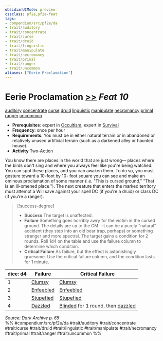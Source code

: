 ```yaml
---
obsidianUIMode: preview
cssclass: pf2e,pf2e-feat
tags:
- compendium/src/pf2e/da
- trait/auditory
- trait/concentrate
- trait/curse
- trait/druid
- trait/linguistic
- trait/manipulate
- trait/necromancy
- trait/primal
- trait/ranger
- trait/uncommon
aliases: ["Eerie Proclamation"]
---
```

# Eerie Proclamation  [>>](/rules/core-rulebook/chapter-9-playing-the-game.md#Actions "Two-Action") *Feat 10*  
[auditory](/rules/traits/auditory.md)  [concentrate](/rules/traits/concentrate.md)  [curse](/rules/traits/curse.md)  [druid](/rules/traits/druid.md)  [linguistic](/rules/traits/linguistic.md)  [manipulate](/rules/traits/manipulate.md)  [necromancy](/rules/traits/necromancy.md)  [primal](/rules/traits/primal.md)  [ranger](/rules/traits/ranger.md)  [uncommon](/rules/traits/uncommon.md)  

- **Prerequisites**: expert in [Occultism](/compendium/skills.md#Occultism), expert in [Survival](/compendium/skills.md#Survival)
- **Frequency**: once per hour
- **Requirements**: You must be in either natural terrain or in abandoned or relatively unused artificial terrain (such as a darkened alley or haunted house).
- **Activity** Two-Action

You know there are places in the world that are just wrong— places where the birds don't sing and where you always feel like you're being watched. You can spot these places, and you can awaken them. To do so, you must gesture toward a 10-foot by 10- foot square you can see and make an ominous proclamation of some manner (i.e. "This is cursed ground," "That is an ill-omened place."). The next creature that enters the marked territory must attempt a Will save against your spell DC (if you're a druid) or class DC (if you're a ranger).

> [!success-degree] 
> - **Success** The target is unaffected.
> - **Failure** Something goes horribly awry for the victim in the cursed ground. The details are up to the GM—it can be a purely "natural" accident (they step into an old bear trap, perhaps) or something stranger and more spectral. The target gains a condition for 2 rounds. Roll 1d4 on the table and use the failure column to determine which condition.
> - **Critical Failure** As failure, but the effect is astonishingly gruesome. Use the critical failure column, and the condition lasts for 1 minute.

| dice: d4 | Failure | Critical Failure |
|----------|---------|------------------|
| 1 | [Clumsy](/rules/conditions.md#Clumsy) | [Clumsy](/rules/conditions.md#Clumsy) |
| 2 | [Enfeebled](/rules/conditions.md#Enfeebled) | [Enfeebled](/rules/conditions.md#Enfeebled) |
| 3 | [Stupefied](/rules/conditions.md#Stupefied) | [Stupefied](/rules/conditions.md#Stupefied) |
| 4 | [Dazzled](/rules/conditions.md#Dazzled) | [Blinded](/rules/conditions.md#Blinded) for 1 round, then [dazzled](/rules/conditions.md#Dazzled) |


*Source: Dark Archive p. 65*  
%% #compendium/src/pf2e/da #trait/auditory #trait/concentrate #trait/curse #trait/druid #trait/linguistic #trait/manipulate #trait/necromancy #trait/primal #trait/ranger #trait/uncommon %%